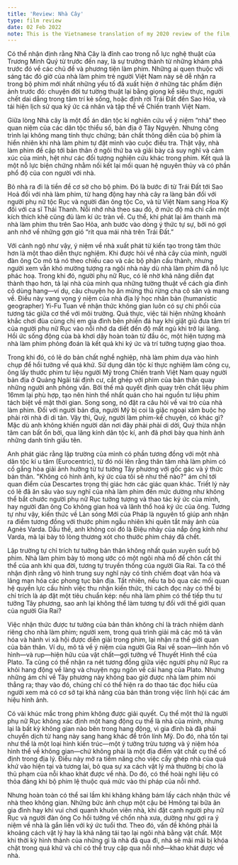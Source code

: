 ```yaml
---
title: 'Review: Nhà Cây'
type: film review
date: 02 Feb 2022
note: This is the Vietnamese translation of my 2020 review of the film, originally written in English.
---
```


Có thể nhận định rằng Nhà Cây là đỉnh cao trong nỗ lực nghệ thuật của Trương Minh Quý từ trước đến nay, là sự trưởng thành từ những khám phá trước đó về các chủ đề và phương tiện làm phim. Những ai quen thuộc với sáng tác đó giờ của nhà làm phim trẻ người Việt Nam này sẽ dễ nhận ra trong bộ phim mới nhất những yếu tố đã xuất hiện ở những tác phẩm điện ảnh trước đó: chuyện đời tư tường thuật lại bằng giọng kể siêu thực, người chết dai dẳng trong tâm trí kẻ sống, hoặc định rời Trái Đất đến Sao Hỏa, và tái hiện lịch sử qua ký ức cá nhân và tập thể về Chiến tranh Việt Nam.

Giữa lòng Nhà cây là một đồ án dân tộc kí nghiên cứu về ý niệm “nhà” theo quan niệm của các dân tộc thiểu số, bản địa ở Tây Nguyên. Nhưng công trình lại không mang tính thực chứng; bản chất thông diễn của bộ phim là hiển nhiên khi nhà làm phim tự đặt mình vào cuộc điều tra. Thật vậy, nhà làm phim đề cập tới bản thân ở ngôi thứ ba và giãi bày cả suy nghĩ và cảm xúc của mình, hệt như các đối tượng nghiên cứu khác trong phim. Kết quả là một nỗ lực biện chứng nhằm nối kết lại mối quan hệ nguyên thủy và có phần phổ độ của con người với nhà.

Bỏ nhà ra đi là tiền đề cơ sở cho bộ phim. Đó là bước đi từ Trái Đất tới Sao Hoả đối với nhà làm phim, từ hang động hay nhà cây ra làng bản đối với người phụ nữ tộc Rục và người đàn ông tộc Co, và từ Việt Nam sang Hoa Kỳ đối với ca sĩ Thái Thanh. Nỗi nhớ nhà theo sau đó, ở mức độ mà chỉ cần một kích thích khẽ cũng đủ làm kí ức tràn về. Cụ thể, khi phát lại âm thanh mà nhà làm phim thu trên Sao Hỏa, anh bước vào dòng ý thức tự sự, bởi nó gợi anh nhớ về những gợn gió “rít qua mái nhà trên Trái Đất.”

Với cảnh ngộ như vậy, ý niệm về nhà xuất phát từ kiến tạo trong tâm thức hơn là một thao diễn thực nghiệm. Khi được hỏi về nhà cây của mình, người đàn ông Co mô tả nó theo chiều cao và các bộ phận cấu thành, nhưng người xem vẫn khó mường tượng ra ngôi nhà này dù nhà làm phim đã nỗ lực phác hoạ. Trong khi đó, người phụ nữ Rục, có lẽ nhờ khả năng diễn đạt thành thạo hơn, tả lại nhà của mình qua những tường thuật về cách gia đình cô dùng hang—ví dụ, câu chuyện họ ăn mừng thú rừng cha cô săn và mang về. Điều này vang vọng ý niệm của nhà địa lý học nhân bản (humanistic geographer) Yi-Fu Tuan về nhận thức không gian luôn có sự chi phối của tương tác giữa cơ thể với môi trường. Quả thực, việc tái hiện những khoảnh khắc chơi đùa cùng chị em gia đình bên phiến đá hay khi giặt giũ đưa tâm trí của người phụ nữ Rục vào nỗi nhớ da diết đến độ mất ngủ khi trở lại làng. Hồi ức sống động của bà khơi dậy hoàn toàn từ đầu óc, một hiện tượng mà nhà làm phim phỏng đoán là kết quả khi ký ức và trí tưởng tượng giao thoa.

Trong khi đó, có lẽ do bản chất nghề nghiệp, nhà làm phim dựa vào hình chụp để hồi tưởng về quá khứ. Sử dụng dân tộc kí thực nghiệm làm công cụ, ông lấy thước phim tư liệu người Mỹ trong Chiến tranh Việt Nam quay người bản địa ở Quảng Ngãi tái định cư, cắt ghép với phim của bản thân quay những người anh phỏng vấn. Bởi thế mà quyết định quay trên chất liệu phim 16mm lại phù hợp, tạo nên hình thể nhất quán cho hai nguồn tư liệu phim tách biệt về mặt thời gian. Song song, nó đặt ra câu hỏi về vai trò của nhà làm phim. Đối với người bản địa, người Mỹ bị coi là giặc ngoại xâm buộc họ phải rời nhà đi di tản. Vậy thì, Quý, người làm phim-kể chuyện, có khác gì? Mặc dù anh không khiến người dân nơi đây phải phải di dời, Quý thừa nhận tâm can bất ổn bởi, qua lăng kính dân tộc kí, anh đã phơi bày qua hình ảnh những danh tính giấu tên.

Anh phát giác rằng lập trường của mình có phần tương đồng với một nhà dân tộc kí u tâm (Eurocentric), từ đó nói lên rằng thân tâm nhà làm phim có cố gắng hòa giải ảnh hưởng từ tư tưởng Tây phương với gốc gác và ý thức bản thân. "Không có hình ảnh, ký ức của tôi sẽ như thế nào?" ám chỉ tới quan điểm của Descartes trọng thị giác hơn các giác quan khác. Triết lý này có lẽ đã ăn sâu vào suy nghĩ của nhà làm phim đến mức dường như không thể bắt chước người phụ nữ Rục tưởng tượng và thao tác ký ức của mình, hay người đàn ông Co không gian hoá và lãnh thổ hoá ký ức của ông. Tương tự như vậy, kiến thức về Làn sóng Mới của Pháp là nguyên tố giúp anh nhận ra điểm tương đồng với thước phim ngẫu nhiên khi quên tắt máy ảnh của Agnès Varda. Dẫu thế, anh không coi đó là Điệu nhảy của nắp ống kính như Varda, mà lại bày tỏ lòng thương xót cho thước phim cháy đã chết.

Lập trường tự chỉ trích tư tưởng bản thân không nhất quán xuyên suốt bộ phim. Nhà làm phim bày tỏ mong ước có một ngôi nhà mồ để chôn cất thi thể của anh khi qua đời, tương tự truyền thống của người Gia Rai. Ta có thể nhận định rằng vô hình trung suy nghĩ này có tính chiếm đoạt văn hóa và lãng mạn hóa các phong tục bản địa. Tất nhiên, nếu ta bỏ qua các mối quan hệ quyền lực cấu hình việc thu nhận kiến thức, thì cách đọc này có thể bị chỉ trích là áp đặt một tiêu chuẩn kép: nếu nhà làm phim có thể tiếp thu tư tưởng Tây phương, sao anh lại không thể làm tương tự đối với thế giới quan của người Gia Rai?

Việc nhận thức được tư tưởng của bản thân không chỉ là trách nhiệm dành riêng cho nhà làm phim; người xem, trong quá trình giải mã các mô tả văn hóa và hành vi xã hội được diễn giải trong phim, lại nhận ra thế giới quan của bản thân. Ví dụ, mô tả về ý niệm của người Gia Rai về soan—linh hồn vô hình—và rup—hiện hữu của vật chất—gợi tưởng về Thuyết Hình thể của Plato. Ta cũng có thể nhận ra nét tương đồng giữa việc người phụ nữ Rục ra khỏi hang động về làng và chuyện ngụ ngôn về cái hang của Plato. Nhưng những ám chỉ về Tây phương này không bao giờ được nhà làm phim nói thẳng ra; thay vào đó, chúng chỉ có thể hiện ra do thao tác đọc hiểu của người xem mà có cơ sở tại khả năng của bản thân trong việc lĩnh hội các ám hiệu hình ảnh.

Có vài khúc mắc trong phim không được giải quyết. Cụ thể một thứ là người phụ nữ Rục không xác định một hang động cụ thể là nhà của mình, nhưng lại là bất kỳ không gian nào bên trong hang động, vì gia đình bà đã phải chuyển dịch từ hang này sang hang khác để trốn lính Mỹ. Do đó, nhà tồn tại như thể là một loại hình kiến trúc—một ý tưởng trừu tượng và ý niệm hóa hình thể về không gian—chứ không phải là một địa điểm vật chất cụ thể cố định trong địa lý. Điều này mở ra tiềm năng cho việc cấy ghép nhà của quá khứ vào hiện tại và tương lai, bỏ qua sự xa cách vật lý mà thường bị cho là thủ phạm của nỗi khao khát được về nhà. Do đó, có thể hoài nghi liệu có thỏa đáng khi bộ phim lệ thuộc quá mức vào thi pháp của nỗi nhớ.

Nhưng hoàn toàn có thể sai lầm khi khăng khăng bám lấy cách nhận thức về nhà theo không gian. Những bức ảnh chụp một cậu bé Hmông tại bữa ăn gia đình hay khi vui chơi quanh khuôn viên nhà, khi đặt cạnh người phụ nữ Rục và người đàn ông Co hồi tưởng về chốn nhà xưa, dường như gợi ra ý niệm về nhà là gắn liền với ký ức tuổi thơ. Theo đó, vấn đề không phải là khoảng cách vật lý hay là khả năng tái tạo lại ngôi nhà bằng vật chất. Một khi thời kỳ hình thành của những gì là nhà đã qua đi, nhà sẽ mãi mãi bị khóa chặt trong quá khứ và chỉ có thể truy cập qua nỗi nhớ—khao khát được về nhà.
